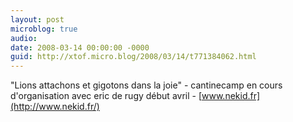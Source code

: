 ```yaml
---
layout: post
microblog: true
audio: 
date: 2008-03-14 00:00:00 -0000
guid: http://xtof.micro.blog/2008/03/14/t771384062.html
---
```

"Lions attachons et gigotons dans la joie" - cantinecamp en cours d'organisation avec eric de rugy début avril - [www.nekid.fr](http://www.nekid.fr/)
